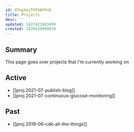 ```yaml
---
id: 4TnpXmjT9fhWYPnQ
title: Projects
desc: ''
updated: 1627422463499
created: 1626539999810
---
```


## Summary

This page goes over projects that I'm currently working on 


## Active
- [[proj.2021-07-publish-blog]]
- [[proj.2021-07-continuous-glucose-monitoring]]

## Past
- [[proj.2019-06-cdk-all-the-things]]
